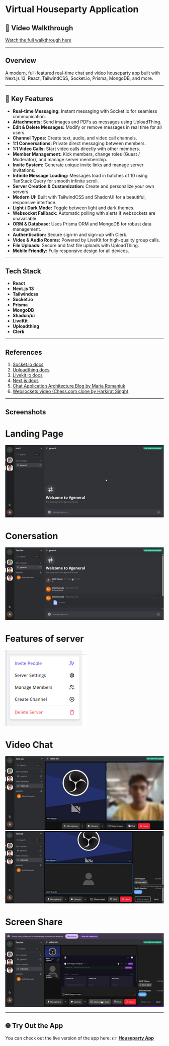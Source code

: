 # Virtual Houseparty Application

## 🎥 Video Walkthrough

[Watch the full walkthrough here](https://drive.google.com/file/d/1n7ujXDS_zJzU10oQqDkIl1fhD35wosjB/view?usp=sharing)

---

## Overview

A modern, full-featured real-time chat and video houseparty app built with Next.js 13, React, TailwindCSS, Socket.io, Prisma, MongoDB, and more.

---

## 🚀 Key Features

- **Real-time Messaging:** Instant messaging with Socket.io for seamless communication.
- **Attachments:** Send images and PDFs as messages using UploadThing.
- **Edit & Delete Messages:** Modify or remove messages in real time for all users.
- **Channel Types:** Create text, audio, and video call channels.
- **1:1 Conversations:** Private direct messaging between members.
- **1:1 Video Calls:** Start video calls directly with other members.
- **Member Management:** Kick members, change roles (Guest / Moderator), and manage server membership.
- **Invite System:** Generate unique invite links and manage server invitations.
- **Infinite Message Loading:** Messages load in batches of 10 using TanStack Query for smooth infinite scroll.
- **Server Creation & Customization:** Create and personalize your own servers.
- **Modern UI:** Built with TailwindCSS and ShadcnUI for a beautiful, responsive interface.
- **Light / Dark Mode:** Toggle between light and dark themes.
- **Websocket Fallback:** Automatic polling with alerts if websockets are unavailable.
- **ORM & Database:** Uses Prisma ORM and MongoDB for robust data management.
- **Authentication:** Secure sign-in and sign-up with Clerk.
- **Video & Audio Rooms:** Powered by LiveKit for high-quality group calls.
- **File Uploads:** Secure and fast file uploads with UploadThing.
- **Mobile Friendly:** Fully responsive design for all devices.

---

## Tech Stack

- **React**
- **Next.js 13**
- **Tailwindcss**
- **Socket.io**
- **Prisma**
- **MongoDB**
- **Shadcn/ui**
- **LiveKit**
- **Uploadthing**
- **Clerk**

---

## References

1. [Socket.io docs](https://socket.io/docs/v4)
2. [Uploadthing docs](https://docs.uploadthing.com/)
3. [Livekit.io docs](https://docs.livekit.io/home/)
4. [Next.js docs](https://nextjs.org/docs)
5. [Chat Application Architecture Blog by Maria Romaniuk](https://medium.com/@m.romaniiuk/system-design-chat-application-1d6fbf21b372)
6. [Websockets video (Chess.com clone by Harkirat Singh)](https://www.youtube.com/watch?v=vSJsz7tNuyU)

---

## Screenshots
# Landing Page
![App Screenshot](screenshots/Landing.png)

# Conersation
![App Screenshot](screenshots/Conversation.png)

# Features of server
![App Screenshot](screenshots/Features.png)

# Video Chat
![App Screenshot](screenshots/Video.png)
![App Screenshot](screenshots/VideoChat.png)

# Screen Share 
![App Screenshot](screenshots/ScreenShare.png)

---

## 🌐 Try Out the App

You can check out the live version of the app here:
👉 [**Houseparty App**](https://housepartyapp-production.up.railway.app/)
